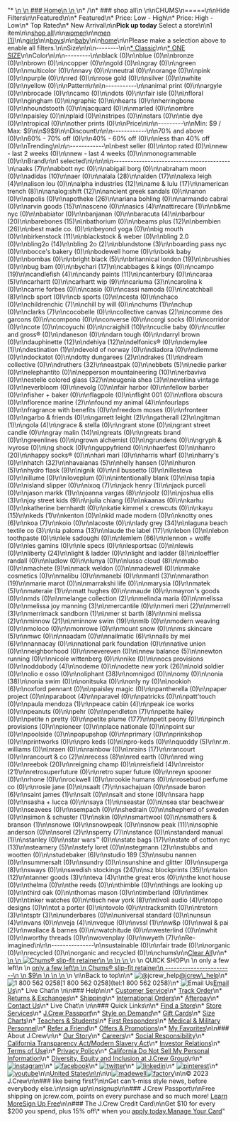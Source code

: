 "*   [\n    \n    ### Home\n    \n    ](/)\n*   /\n*   ### shop all\n    \n\nCHUMS\n=====\n\nHide Filters\n\nFeatured\n\n*   Featured\n*   Price: Low - High\n*   Price: High - Low\n*   Top Rated\n*   New Arrival\n\n**Pick up today** Select a store\n\n1 item\n\n[shop all](/all/?crawl=no)\n\n[women](/all/womens?crawl=no)\n\n[men (1)](/all/mens?crawl=no)\n\n[girls](/all/girls?crawl=no)\n\n[boys](/all/boys?crawl=no)\n\n[baby](/all/baby?crawl=no)\n\n[home](/all/home?crawl=no)\n\nPlease make a selection above to enable all filters.\n\nSize\n\n\n--------\n\n[*   Classic](/all/?brand=CHUMS&crawl=no&fit=Classic)\n\n[*   ONE SIZE](/all/?brand=CHUMS&crawl=no&size=ONE%20SIZE)\n\nColor\n\n\n---------\n\nblack (0)\n\nblue (0)\n\nbronze (0)\n\nbrown (0)\n\ncopper (0)\n\ngold (0)\n\ngray (0)\n\ngreen (0)\n\nmulticolor (0)\n\nnavy (0)\n\nneutral (0)\n\norange (0)\n\npink (0)\n\npurple (0)\n\nred (0)\n\nrose gold (0)\n\nsilver (0)\n\nwhite (0)\n\nyellow (0)\n\nPattern\n\n\n-----------\n\nanimal print (0)\n\nargyle (0)\n\nbrocade (0)\n\ncamo (0)\n\ndots (0)\n\nfair isle (0)\n\nfloral (0)\n\ngingham (0)\n\ngraphic (0)\n\nhearts (0)\n\nherringbone (0)\n\nhoundstooth (0)\n\njacquard (0)\n\nmarled (0)\n\nombre (0)\n\npaisley (0)\n\nplaid (0)\n\nstripes (0)\n\nstars (0)\n\ntie dye (0)\n\ntropical (0)\n\nother prints (0)\n\nPrice\n\n\n---------\n\nMin: $9 / Max: $9\n\n$9$9\n\nDiscount\n\n\n------------\n\n70% and above (0)\n\n60% - 70% off (0)\n\n40% - 60% off (0)\n\nless than 40% off (0)\n\nTrending\n\n\n------------\n\nbest seller (0)\n\ntop rated (0)\n\nnew - last 2 weeks (0)\n\nnew - last 4 weeks (0)\n\nmonogrammable (0)\n\nBrand\n\n1 selected[](/all/?crawl=no)\n\n\n\n\n-----------------------------------------\n\n[](/all/?brand=AAKS,CHUMS&crawl=no)aaks (7)\n\nabbott nyc (0)\n\nabigail borg (0)\n\nabraham moon (0)\n\n[](/all/?brand=ADIDAS,CHUMS&crawl=no)adidas (10)\n\naer (0)\n\n[](/all/?brand=ALALA,CHUMS&crawl=no)alala (28)\n\n[](/all/?brand=ALDEN,CHUMS&crawl=no)alden (17)\n\n[](/all/?brand=ALEXA%20LEIGH,CHUMS&crawl=no)alexa leigh (4)\n\nalison lou (0)\n\n[](/all/?brand=ALPHA%20INDUSTRIES,CHUMS&crawl=no)alpha industries (12)\n\n[](/all/?brand=AME%20%26%20LULU,CHUMS&crawl=no)ame & lulu (17)\n\n[](/all/?brand=AMERICAN%20TRENCH,CHUMS&crawl=no)american trench (8)\n\n[](/all/?brand=ANALOG%3ASHIFT,CHUMS&crawl=no)analog:shift (12)\n\nancient greek sandals (0)\n\nanon (0)\n\napolis (0)\n\n[](/all/?brand=APOTHEKE,CHUMS&crawl=no)apotheke (26)\n\nariana bohling (0)\n\narmando cabral (0)\n\n[](/all/?brand=ARVIN%20GOODS,CHUMS&crawl=no)arvin goods (15)\n\nasceno (0)\n\n[](/all/?brand=ASICS,CHUMS&crawl=no)asics (4)\n\n[](/all/?brand=ATTIRECARE,CHUMS&crawl=no)attirecare (1)\n\nb&me nyc (0)\n\nbabiator (0)\n\nbanjanan (0)\n\n[](/all/?brand=BARACUTA,CHUMS&crawl=no)baracuta (4)\n\n[](/all/?brand=BARBOUR,CHUMS&crawl=no)barbour (20)\n\n[](/all/?brand=BAREBONES,CHUMS&crawl=no)barebones (15)\n\nbathorium (0)\n\n[](/all/?brand=BEAMS%20PLUS,CHUMS&crawl=no)beams plus (12)\n\n[](/all/?brand=BEMBIEN,CHUMS&crawl=no)bembien (26)\n\nbest made co. (0)\n\nbeyond yoga (0)\n\nbig mouth (0)\n\n[](/all/?brand=Birkenstock,CHUMS&crawl=no)birkenstock (11)\n\nblackstock & weber (0)\n\nbling 2.0 (0)\n\n[](/all/?brand=BLING2O,CHUMS&crawl=no)bling2o (14)\n\n[](/all/?brand=BLING%202o,CHUMS&crawl=no)bling 2o (2)\n\n[](/all/?brand=BLUNDSTONE,CHUMS&crawl=no)blundstone (3)\n\nboarding pass nyc (0)\n\nbocce's bakery (0)\n\nbodewell home (0)\n\nbokk baby (0)\n\nbombas (0)\n\n[](/all/?brand=BRIGHT%20BLACK,CHUMS&crawl=no)bright black (5)\n\n[](/all/?brand=BRITANNICAL%20LONDON,CHUMS&crawl=no)britannical london (19)\n\nbrushies (0)\n\nbug bam (0)\n\n[](/all/?brand=BYCHARI,CHUMS&crawl=no)bychari (17)\n\ncabbages & kings (0)\n\n[](/all/?brand=CAMPO,CHUMS&crawl=no)campo (19)\n\n[](/all/?brand=CANDLEFISH,CHUMS&crawl=no)candlefish (4)\n\n[](/all/?brand=CANDY%20PAINTS,CHUMS&crawl=no)candy paints (11)\n\ncanterbury (0)\n\n[](/all/?brand=CARAA,CHUMS&crawl=no)caraa (5)\n\ncarhartt (0)\n\n[](/all/?brand=CARHARTT%20WIP,CHUMS&crawl=no)carhartt wip (9)\n\n[](/all/?brand=CARIUMA,CHUMS&crawl=no)cariuma (3)\n\ncarolina k (0)\n\ncarrie forbes (0)\n\ncasio (0)\n\ncassi namoda (0)\n\n[](/all/?brand=CATCHBALL,CHUMS&crawl=no)catchball (8)\n\ncb sport (0)\n\ncb sports (0)\n\ncesta (0)\n\nchaco (0)\n\n[](/all/?brand=CHILDRENCHIC,CHUMS&crawl=no)childrenchic (7)\n\nchill by will (0)\n\n[](/all/?crawl=no)chums (1)\n\nchup (0)\n\n[](/all/?brand=CHUMS,CLARKS&crawl=no)clarks (7)\n\ncocobelle (0)\n\n[](/all/?brand=CHUMS,COLLECTIVE%20CANVAS&crawl=no)collective canvas (2)\n\ncomme des garcons (0)\n\ncompono (0)\n\nconverse (0)\n\ncorgi socks (0)\n\ncorridor (0)\n\ncote (0)\n\ncoyuchi (0)\n\n[](/all/?brand=CHUMS,CRAIGHILL&crawl=no)craighill (10)\n\ncuclie baby (0)\n\ncutler and gross® (0)\n\ndaneson (0)\n\ndarn tough (0)\n\ndarryl brown (0)\n\n[](/all/?brand=CHUMS,DAUPHINETTE&crawl=no)dauphinette (12)\n\n[](/all/?brand=CHUMS,DEHIYA&crawl=no)dehiya (12)\n\ndelfonics® (0)\n\n[](/all/?brand=CHUMS,DEMYLEE&crawl=no)demylee (1)\n\n[](/all/?brand=CHUMS,DESTINATION&crawl=no)destination (1)\n\ndevold of norway (0)\n\ndiadora (0)\n\ndiemme (0)\n\ndockatot (0)\n\n[](/all/?brand=CHUMS,DOTTY%20DUNGAREES&crawl=no)dotty dungarees (2)\n\n[](/all/?brand=CHUMS,DRAKES&crawl=no)drakes (1)\n\ndream collective (0)\n\n[](/all/?brand=CHUMS,DRUTHERS&crawl=no)druthers (32)\n\neastpak (0)\n\n[](/all/?brand=CHUMS,EBBETS&crawl=no)ebbets (5)\n\nedie parker (0)\n\nelephantito (0)\n\n[](/all/?brand=CHUMS,EPPERSON%20MOUNTAINEERING&crawl=no)epperson mountaineering (10)\n\nerbaviva (0)\n\n[](/all/?brand=CHUMS,ESTELLE%20COLORED%20GLASS&crawl=no)estelle colored glass (32)\n\n[](/all/?brand=CHUMS,EUGENIA%20SHEA&crawl=no)eugenia shea (3)\n\neveliina vintage (0)\n\neverbloom (0)\n\nevolg (0)\n\nfair harbor (0)\n\nfellow barber (0)\n\nfisher + baker (0)\n\nflagpole (0)\n\nflight 001 (0)\n\nflora obscura (0)\n\n[](/all/?brand=CHUMS,FLORENCE%20MARINE&crawl=no)florence marine (2)\n\n[](/all/?brand=CHUMS,FOUND%20MY%20ANIMAL&crawl=no)found my animal (4)\n\nfourlaps (0)\n\nfragrance with benefits (0)\n\nfreedom moses (0)\n\nfronteer (0)\n\ngarbo & friends (0)\n\n[](/all/?brand=CHUMS,GARRETT%20LEIGHT&crawl=no)garrett leight (2)\n\n[](/all/?brand=CHUMS,GATHERALL&crawl=no)gatherall (2)\n\n[](/all/?brand=CHUMS,GITMAN&crawl=no)gitman (1)\n\n[](/all/?brand=CHUMS,GOLA&crawl=no)gola (4)\n\ngrace & stella (0)\n\ngrant stone (0)\n\ngrant street candle (0)\n\n[](/all/?brand=CHUMS,GRAY%20MALIN&crawl=no)gray malin (14)\n\ngreats (0)\n\ngreats brand (0)\n\ngreenlines (0)\n\ngrown alchemist (0)\n\ngrundens (0)\n\ngryph & ivyrose (0)\n\ng shock (0)\n\nguppyfriend (0)\n\nhaerfest (0)\n\n[](/all/?brand=CHUMS,HANRO&crawl=no)hanro (20)\n\nhappy socks® (0)\n\nhari mari (0)\n\nharris wharf (0)\n\nharry's (0)\n\n[](/all/?brand=CHUMS,HATCH&crawl=no)hatch (32)\n\n[](/all/?brand=CHUMS,HAVAIANAS&crawl=no)havaianas (5)\n\nhelly hansen (0)\n\n[](/all/?brand=CHUMS,HURON&crawl=no)huron (5)\n\n[](/all/?brand=CHUMS,HYDRO%20FLASK&crawl=no)hydro flask (9)\n\nignik (0)\n\nil bussetto (0)\n\nillesteva (0)\n\nillume (0)\n\niloveplum (0)\n\nintentionally blank (0)\n\nisa tapia (0)\n\nisland slipper (0)\n\n[](/all/?brand=CHUMS,IXOQ&crawl=no)ixoq (7)\n\n[](/all/?brand=CHUMS,JACK%20HENRY&crawl=no)jack henry (1)\n\njack purcell (0)\n\n[](/all/?brand=CHUMS,JASON%20MARKK&crawl=no)jason markk (1)\n\n[](/all/?brand=CHUMS,JOANNA%20VARGAS&crawl=no)joanna vargas (8)\n\njoolz (0)\n\n[](/all/?brand=CHUMS,JOSHUA%20ELLIS&crawl=no)joshua ellis (3)\n\n[](/all/?brand=CHUMS,JOY%20STREET%20KIDS&crawl=no)joy street kids (9)\n\n[](/all/?brand=CHUMS,Julia%20Chiang&crawl=no)julia chiang (6)\n\nkaanas (0)\n\nkarhu (0)\n\nkatherine bernhardt (0)\n\nkatie kimmel x crewcuts (0)\n\n[](/all/?brand=CHUMS,KAYU&crawl=no)kayu (15)\n\n[](/all/?brand=CHUMS,KEDS&crawl=no)keds (1)\n\nkenton (0)\n\nkid made modern (0)\n\n[](/all/?brand=CHUMS,KNOTTY%20ONES&crawl=no)knotty ones (6)\n\n[](/all/?brand=CHUMS,KOA&crawl=no)koa (7)\n\nkoio (0)\n\nlacoste (0)\n\n[](/all/?brand=CHUMS,LADY%20GREY&crawl=no)lady grey (34)\n\n[](/all/?brand=CHUMS,LAGUNA%20BEACH%20TEXTILE%20CO&crawl=no)laguna beach textile co (3)\n\n[](/all/?brand=CHUMS,LA%20PALOMA&crawl=no)la paloma (13)\n\n[](/all/?brand=CHUMS,LAUDE%20THE%20LABEL&crawl=no)laude the label (17)\n\nlebon (0)\n\nlebon toothpaste (0)\n\nlele sadoughi (0)\n\n[](/all/?brand=CHUMS,LEMLEM&crawl=no)lemlem (66)\n\nlennon + wolfe (0)\n\nles gamins (0)\n\nle specs (0)\n\nlesportsac (0)\n\nlewis (0)\n\n[](/all/?brand=CHUMS,LIBERTY&crawl=no)liberty (24)\n\nlight & ladder (0)\n\n[](/all/?brand=CHUMS,LIGHT%20AND%20LADDER&crawl=no)light and ladder (8)\n\nloeffler randall (0)\n\nludlow (0)\n\nlunya (0)\n\n[](/all/?brand=CHUMS,LUSSO%20CLOUD&crawl=no)lusso cloud (8)\n\nmabo (0)\n\n[](/all/?brand=CHUMS,MACHETE&crawl=no)machete (9)\n\nmack weldon (0)\n\nmadewell (0)\n\nmake cosmetics (0)\n\nmalibu (0)\n\nmanebi (0)\n\n[](/all/?brand=CHUMS,MANTL&crawl=no)mantl (3)\n\n[](/all/?brand=CHUMS,MARATHON&crawl=no)marathon (19)\n\nmarie marot (0)\n\nmarrakshi life (0)\n\nmarysia (0)\n\n[](/all/?brand=CHUMS,MATEK&crawl=no)matek (5)\n\n[](/all/?brand=CHUMS,MATERAIE&crawl=no)materaie (1)\n\nmatt hughes (0)\n\nmaude (0)\n\nmayron's goods (0)\n\nmds (0)\n\n[](/all/?brand=CHUMS,MELANGE%20COLLECTION&crawl=no)melange collection (2)\n\nmelinda maria (0)\n\nmelissa (0)\n\n[](/all/?brand=CHUMS,MELISSA%20JOY%20MANNING&crawl=no)melissa joy manning (3)\n\nmercantile (0)\n\n[](/all/?brand=CHUMS,MERI%20MERI&crawl=no)meri meri (2)\n\n[](/all/?brand=CHUMS,MERRELL&crawl=no)merrell (3)\n\n[](/all/?brand=CHUMS,MERRIMACK%20SANDBORN&crawl=no)merrimack sandborn (1)\n\n[](/all/?brand=CHUMS,MER%20ST%20BARTH&crawl=no)mer st barth (8)\n\n[](/all/?brand=CHUMS,MINI%20MELISSA&crawl=no)mini melissa (2)\n\n[](/all/?brand=CHUMS,MINNOW&crawl=no)minnow (21)\n\n[](/all/?brand=CHUMS,MINNOW%20SWIM&crawl=no)minnow swim (19)\n\nmlb (0)\n\nmodern weaving (0)\n\nmoloco (0)\n\nmonrowe (0)\n\nmount snow (0)\n\n[](/all/?brand=CHUMS,MS%20SKINCARE&crawl=no)ms skincare (5)\n\nmwc (0)\n\nnaadam (0)\n\n[](/all/?brand=CHUMS,NAILMATIC&crawl=no)nailmatic (6)\n\n[](/all/?brand=CHUMS,NAILS%20BY%20MEI&crawl=no)nails by mei (6)\n\nnannacay (0)\n\nnational park foundation (0)\n\nnative union (0)\n\nneighborhood (0)\n\nnevereven (0)\n\n[](/all/?brand=CHUMS,New%20Balance&crawl=no)new balance (5)\n\nnewton running (0)\n\nnicole wittenberg (0)\n\nnike (0)\n\nnocs provisions (0)\n\n[](/all/?brand=CHUMS,ODDOBODY&crawl=no)oddobody (4)\n\nodeme (0)\n\n[](/all/?brand=CHUMS,ODETTE%20NEW%20YORK&crawl=no)odette new york (26)\n\nold soldier (0)\n\nolio e osso (0)\n\n[](/all/?brand=CHUMS,OLIPHANT&crawl=no)oliphant (38)\n\nomnigod (0)\n\nomy (0)\n\n[](/all/?brand=CHUMS,ONIA&crawl=no)onia (38)\n\nonia swim (0)\n\nonitsuka (0)\n\nonly ny (0)\n\n[](/all/?brand=CHUMS,OOKIOH&crawl=no)ookioh (6)\n\noxford pennant (0)\n\npaisley magic (0)\n\npantherella (0)\n\npaper project (0)\n\n[](/all/?brand=CHUMS,PARABOOT&crawl=no)paraboot (4)\n\nparavel (0)\n\npatricks (0)\n\npatt'touch (0)\n\n[](/all/?brand=CHUMS,PAULA%20MENDOZA&crawl=no)paula mendoza (1)\n\n[](/all/?brand=CHUMS,PEACE%20CABIN&crawl=no)peace cabin (4)\n\npeak ice works (0)\n\npeanuts (0)\n\npehr (0)\n\n[](/all/?brand=CHUMS,PENDLETON&crawl=no)pendleton (7)\n\npetite hailey (0)\n\npetite n pretty (0)\n\n[](/all/?brand=CHUMS,PETITE%20PLUME&crawl=no)petite plume (177)\n\npetit peony (0)\n\npinch provisions (0)\n\npioneer (0)\n\nplace nationale (0)\n\npoint sur (0)\n\npoolside (0)\n\npopupshop (0)\n\nprimary (0)\n\nprinkshop (0)\n\nprintworks (0)\n\npro keds (0)\n\npro-keds (0)\n\n[](/all/?brand=CHUMS,QUODDY&crawl=no)quoddy (5)\n\nr.m. williams (0)\n\nraen (0)\n\nrainbow (0)\n\n[](/all/?brand=CHUMS,RAINS&crawl=no)rains (17)\n\nrancourt (0)\n\n[](/all/?brand=CHUMS,RANCOURT%20%26%20CO&crawl=no)rancourt & co (2)\n\n[](/all/?brand=CHUMS,RECESS&crawl=no)recess (8)\n\nred earth (0)\n\nred wing (0)\n\n[](/all/?brand=CHUMS,REEBOK&crawl=no)reebok (20)\n\nreigning champ (0)\n\n[](/all/?brand=CHUMS,REISFIELD&crawl=no)reisfield (4)\n\n[](/all/?brand=CHUMS,REISTOR&crawl=no)reistor (21)\n\nretrosuperfuture (0)\n\nretro super future (0)\n\nreyn spooner (0)\n\nrhone (0)\n\nrockwell (0)\n\nrookie humans (0)\n\nrosebud perfume co (0)\n\nrosie jane (0)\n\n[](/all/?brand=CHUMS,SAALT&crawl=no)saalt (7)\n\nsachajuan (0)\n\n[](/all/?brand=CHUMS,SADE%20BARON&crawl=no)sade baron (6)\n\n[](/all/?brand=CHUMS,SAINT%20JAMES&crawl=no)saint james (1)\n\nsalt (0)\n\nsalt and stone (0)\n\nsara happ (0)\n\nsasha + lucca (0)\n\n[](/all/?brand=CHUMS,SAYA&crawl=no)saya (1)\n\nseastar (0)\n\nsea star beachwear (0)\n\nseavees (0)\n\nsempach (0)\n\nshedrain (0)\n\nshepherd of sweden (0)\n\n[](/all/?brand=CHUMS,SIMON%20%26%20SCHUSTER&crawl=no)simon & schuster (1)\n\nskin (0)\n\nsmartwool (0)\n\n[](/all/?brand=CHUMS,SMATHERS%20%26%20BRANSON&crawl=no)smathers & branson (1)\n\nsnowe (0)\n\nsnowpeak (0)\n\n[](/all/?brand=CHUMS,SNOW%20PEAK&crawl=no)snow peak (11)\n\nsophie anderson (0)\n\n[](/all/?brand=CHUMS,SOREL&crawl=no)sorel (2)\n\n[](/all/?brand=CHUMS,SPERRY&crawl=no)sperry (7)\n\nstance (0)\n\n[](/all/?brand=CHUMS,STANDARD%20MANUAL&crawl=no)standard manual (1)\n\nstanley (0)\n\nstar wars™ (0)\n\n[](/all/?brand=CHUMS,STATE%20BAGS&crawl=no)state bags (17)\n\n[](/all/?brand=CHUMS,STATE%20OF%20COTTON%20NYC&crawl=no)state of cotton nyc (13)\n\n[](/all/?brand=CHUMS,STEAMERY&crawl=no)steamery (5)\n\nstefy loret (0)\n\n[](/all/?brand=CHUMS,STEGMANN&crawl=no)stegmann (2)\n\nstubbs and wootten (0)\n\n[](/all/?brand=CHUMS,STUDEBAKER&crawl=no)studebaker (6)\n\n[](/all/?brand=CHUMS,STUDIO%20189&crawl=no)studio 189 (3)\n\nsubu nannen (0)\n\nsummersalt (0)\n\nsundry (0)\n\nsunshine and glitter (0)\n\n[](/all/?brand=CHUMS,SUPERGA&crawl=no)superga (8)\n\nsways (0)\n\n[](/all/?brand=CHUMS,SWEDISH%20STOCKINGS&crawl=no)swedish stockings (24)\n\n[](/all/?brand=CHUMS,SZ%20BLOCKPRINTS&crawl=no)sz blockprints (35)\n\n[](/all/?brand=CHUMS,TALON&crawl=no)talon (12)\n\n[](/all/?brand=CHUMS,TANNER%20GOODS&crawl=no)tanner goods (3)\n\n[](/all/?brand=CHUMS,TEVA&crawl=no)teva (4)\n\nthe great eros (0)\n\nthe knot house (0)\n\nthelma (0)\n\nthe reeds (0)\n\nthimble (0)\n\nthings are looking up (0)\n\nthird oak (0)\n\nthomas mason (0)\n\ntimberland (0)\n\ntimex (0)\n\ntinker watches (0)\n\n[](/all/?brand=CHUMS,TISCH%20NEW%20YORK&crawl=no)tisch new york (8)\n\n[](/all/?brand=CHUMS,TIVOLI%20AUDIO&crawl=no)tivoli audio (4)\n\ntopo designs (0)\n\ntot a porter (0)\n\ntovolo (0)\n\ntracksmith (0)\n\n[](/all/?brand=CHUMS,TRETORN&crawl=no)tretorn (3)\n\n[](/all/?brand=CHUMS,TSPTR&crawl=no)tsptr (3)\n\nunderbares (0)\n\nuniversal standard (0)\n\n[](/all/?brand=CHUMS,UNSUN&crawl=no)unsun (4)\n\nvans (0)\n\n[](/all/?brand=CHUMS,VEJA&crawl=no)veja (4)\n\nveque (0)\n\n[](/all/?brand=CHUMS,VSSL&crawl=no)vssl (1)\n\nw&p (0)\n\n[](/all/?brand=CHUMS,WAL%20%26%20PAI&crawl=no)wal & pai (2)\n\nwallace & barnes (0)\n\nwatchitude (0)\n\nwesterlind (0)\n\nwhit (0)\n\nworthy threads (0)\n\nwovenplay (0)\n\n[](/all/?brand=CHUMS,WYETH&crawl=no)wyeth (7)\n\nRe-imagined\n\n\n---------------\n\nsustainable (0)\n\nfair trade (0)\n\norganic (0)\n\nrecycled (0)\n\norganic and recycled (0)\n\nchums[](/all/?crawl=no)\n\n[Clear All](/all/?crawl=no)\n\n*   [\n    \n    ![ Chums® slip-fit retainer](https://www.jcrew.com/s7-img-facade/BI836_EE2745?hei=640&crop=0,0,512,0)\n    \n    \n    \n    ](/p/mens/categories/accessories/sunglasses/chums-slip-fit-retainer/BI836?display=standard&fit=Classic&color_name=royal-/-purple-/-teal&colorProductCode=BI836)\n    \n    QUICK SHOP\n    \n    only a few left\n    \n    [only a few left\n    \n    Chums® slip-fit retainer\n    ------------------------\n    \n    $9\n    \n    \n    \n    ](/p/mens/categories/accessories/sunglasses/chums-slip-fit-retainer/BI836?display=standard&fit=Classic&color_name=royal-/-purple-/-teal&colorProductCode=BI836)\n    \n\nBack to top\n\n*   ![@jcrew_help](/next-static/images/sidecar-modules/footer/twitter-2.svg)[@jcrew\\_help](https://twitter.com/jcrew_help)\n*   ![1 800 562 0258](/next-static/images/sidecar-modules/footer/phone-2.svg)[1 800 562 0258](tel:1 800 562 0258)\n*   ![Email Us](/next-static/images/sidecar-modules/footer/email.svg)[Email Us](mailto:help@jcrew.com)\n*   Live Chat\n    \n\n### Help\n\n*   [Customer Service](/help/customer-service)\n*   [Track Order](/help/order-status)\n*   [Returns & Exchanges](/help/returns-exchanges)\n*   [Shipping](/help/shipping-handling)\n*   [International Orders](/help/international-orders)\n*   [Afterpay](/afterpay-faq)\n*   [Contact Us](/help/contact-us)\n*   Live Chat\n    \n\n### Quick Links\n\n*   [Find a Store](https://stores.jcrew.com/search)\n*   [Store Services](/s/store-services)\n*   [J.Crew Passport](/s/rewards)\n*   [Style on Demand](/s/style-on-demand)\n*   [Gift Cards](/help/gift-card)\n*   [Size Charts](/r/size-charts)\n*   [Teachers & Students](/s/teacher-student-discount)\n*   [First Responders](/s/military-medical-first-responder-discount)\n*   [Medical & Military Personnel](/s/military-medical-first-responder-discount)\n*   [Refer a Friend](/share)\n*   [Offers & Promotions](/best-deals)\n*   [My Favorites](/favorites)\n\n### About J.Crew\n\n*   [Our Story](/s/aboutus)\n*   [Careers](https://jobs.jcrew.com)\n*   [Social Responsibility](/s/corporate-responsibility)\n*   [California Transparency Act/Modern Slavery Act](/s/CSR-california-transparency-act)\n*   [Investor Relations](https://investors.jcrew.com)\n*   [Terms of Use](/help/terms-of-use)\n*   [Privacy Policy](/help/privacy-policy)\n*   [California Do Not Sell My Personal Information](https://jcrew.clarip.com/dsr/create?brand=jcrew&type=3)\n*   [Diversity, Equity and Inclusion at J.Crew Group](/s/diversity-equity-inclusion)\n\n*   [![instagram](/next-static/images/sidecar-modules/footer/instagram-2.svg)](http://instagram.com/jcrew)\n*   [![facebook](/next-static/images/sidecar-modules/footer/facebook-2.svg)](https://www.facebook.com/jcrew)\n*   [![twitter](/next-static/images/sidecar-modules/footer/twitter-2.svg)](https://twitter.com/jcrew)\n*   [![linkedin](/next-static/images/sidecar-modules/footer/linkedin.svg)](https://www.linkedin.com/company/j-crew)\n*   [![pinterest](/next-static/images/sidecar-modules/footer/pinterest-2.svg)](http://pinterest.com/jcrew/)\n*   [![youtube](/next-static/images/sidecar-modules/footer/youtube-2.svg)](http://www.youtube.com/user/jcrewinsider)\n\n[United States\n\n](/r/context-chooser)\n\n[![madewell](/next-static/images/sidecar-modules/footer/madewell.svg)](https://www.madewell.com)[![factory](/next-static/images/sidecar-modules/navigation/jcrew-factory-logo-black.svg)](https://factory.jcrew.com)\n\n© 2023 J.Crew\n\n### like being first?\n\nGet can't-miss style news, before everybody else.\n\nsign up\n\nsignup\n\n### J.Crew Passport\n\nFree shipping on jcrew.com, points on every purchase and so much more! [Learn More](/s/rewards)[Sign Up Free](/?register=true)\n\n### The J.Crew Credit Card\n\nGet $10 for every $200 you spend, plus 15% off\\* when you [apply today.](/s/credit-card)[Manage Your Card](https://d.comenity.net/jcrew/)"